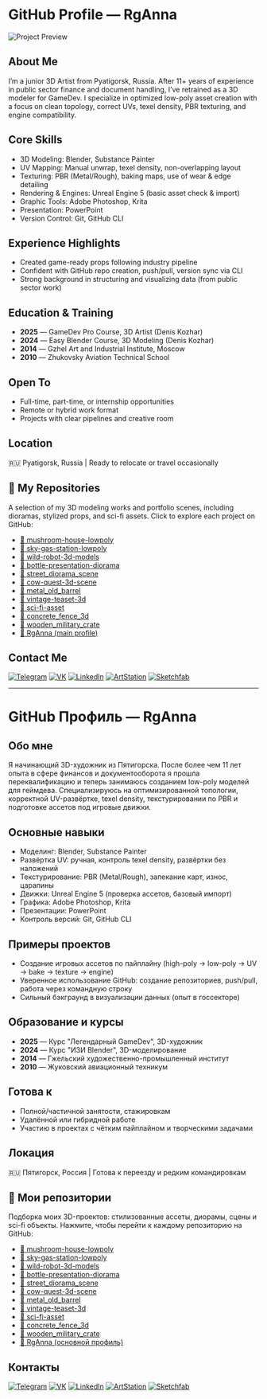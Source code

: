# GitHub Profile — RgAnna

![Project Preview](https://github.com/RgAnna/RgAnna/blob/main/Collage.png)

## About Me  
I’m a junior 3D Artist from Pyatigorsk, Russia. After 11+ years of experience in public sector finance and document handling, I’ve retrained as a 3D modeler for GameDev. I specialize in optimized low-poly asset creation with a focus on clean topology, correct UVs, texel density, PBR texturing, and engine compatibility.

## Core Skills  
- 3D Modeling: Blender, Substance Painter  
- UV Mapping: Manual unwrap, texel density, non-overlapping layout  
- Texturing: PBR (Metal/Rough), baking maps, use of wear & edge detailing  
- Rendering & Engines: Unreal Engine 5 (basic asset check & import)  
- Graphic Tools: Adobe Photoshop, Krita  
- Presentation: PowerPoint  
- Version Control: Git, GitHub CLI  

## Experience Highlights  
- Created game-ready props following industry pipeline  
- Confident with GitHub repo creation, push/pull, version sync via CLI  
- Strong background in structuring and visualizing data (from public sector work)

## Education & Training  
- **2025** — GameDev Pro Course, 3D Artist (Denis Kozhar)  
- **2024** — Easy Blender Course, 3D Modeling (Denis Kozhar)  
- **2014** — Gzhel Art and Industrial Institute, Moscow  
- **2010** — Zhukovsky Aviation Technical School

## Open To  
- Full-time, part-time, or internship opportunities  
- Remote or hybrid work format  
- Projects with clear pipelines and creative room

## Location  
🇷🇺 Pyatigorsk, Russia | Ready to relocate or travel occasionally  

## 📁 My Repositories

A selection of my 3D modeling works and portfolio scenes, including dioramas, stylized props, and sci-fi assets. Click to explore each project on GitHub:

- [🔗 mushroom-house-lowpoly](https://github.com/RgAnna/mushroom-house-lowpoly)
- [🔗 sky-gas-station-lowpoly](https://github.com/RgAnna/sky-gas-station-lowpoly)
- [🔗 wild-robot-3d-models](https://github.com/RgAnna/wild-robot-3d-models)
- [🔗 bottle-presentation-diorama](https://github.com/RgAnna/bottle-presentation-diorama)
- [🔗 street_diorama_scene](https://github.com/RgAnna/street_diorama_scene)
- [🔗 cow-quest-3d-scene](https://github.com/RgAnna/cow-quest-3d-scene)
- [🔗 metal_old_barrel](https://github.com/RgAnna/metal_old_barrel)
- [🔗 vintage-teaset-3d](https://github.com/RgAnna/vintage-teaset-3d)
- [🔗 sci-fi-asset](https://github.com/RgAnna/sci-fi-asset)
- [🔗 concrete_fence_3d](https://github.com/RgAnna/concrete_fence_3d)
- [🔗 wooden_military_crate](https://github.com/RgAnna/wooden_military_crate)
- [🔗 RgAnna (main profile)](https://github.com/RgAnna/RgAnna)


## Contact Me  

[![Telegram](https://img.shields.io/badge/-Telegram-2CA5E0?style=flat&logo=telegram&logoColor=white)](https://t.me/RgAnna_Art)
[![VK](https://img.shields.io/badge/-VK-4C75A3?style=flat&logo=vk&logoColor=white)](https://vk.com/rganna_art)
[![LinkedIn](https://img.shields.io/badge/-LinkedIn-0077B5?style=flat&logo=linkedin&logoColor=white)](https://www.linkedin.com/in/anna-rogova-487090370/)
[![ArtStation](https://img.shields.io/badge/-ArtStation-13AFF0?style=flat&logo=artstation&logoColor=white)](https://www.artstation.com/rganna)
[![Sketchfab](https://img.shields.io/badge/-Sketchfab-000000?style=flat&logo=sketchfab&logoColor=white)](https://sketchfab.com/RgAnna)

---

# GitHub Профиль — RgAnna

## Обо мне  
Я начинающий 3D-художник из Пятигорска. После более чем 11 лет опыта в сфере финансов и документооборота я прошла переквалификацию и теперь занимаюсь созданием low-poly моделей для геймдева. Специализируюсь на оптимизированной топологии, корректной UV-развёртке, texel density, текстурировании по PBR и подготовке ассетов под игровые движки.

## Основные навыки  
- Моделинг: Blender, Substance Painter  
- Развёртка UV: ручная, контроль texel density, развёртки без наложений  
- Текстурирование: PBR (Metal/Rough), запекание карт, износ, царапины  
- Движки: Unreal Engine 5 (проверка ассетов, базовый импорт)  
- Графика: Adobe Photoshop, Krita  
- Презентации: PowerPoint  
- Контроль версий: Git, GitHub CLI  

## Примеры проектов  
- Создание игровых ассетов по пайплайну (high-poly → low-poly → UV → bake → texture → engine)  
- Уверенное использование GitHub: создание репозиториев, push/pull, работа через командную строку  
- Сильный бэкграунд в визуализации данных (опыт в госсекторе)

## Образование и курсы  
- **2025** — Курс "Легендарный GameDev", 3D-художник  
- **2024** — Курс "ИЗИ Blender", 3D-моделирование  
- **2014** — Гжельский художественно-промышленный институт  
- **2010** — Жуковский авиационный техникум

## Готова к  
- Полной/частичной занятости, стажировкам  
- Удалённой или гибридной работе  
- Участию в проектах с чётким пайплайном и творческими задачами

## Локация  
🇷🇺 Пятигорск, Россия | Готова к переезду и редким командировкам  

## 📁 Мои репозитории

Подборка моих 3D-проектов: стилизованные ассеты, диорамы, сцены и sci-fi объекты. Нажмите, чтобы перейти к каждому репозиторию на GitHub:

- [🔗 mushroom-house-lowpoly](https://github.com/RgAnna/mushroom-house-lowpoly)
- [🔗 sky-gas-station-lowpoly](https://github.com/RgAnna/sky-gas-station-lowpoly)
- [🔗 wild-robot-3d-models](https://github.com/RgAnna/wild-robot-3d-models)
- [🔗 bottle-presentation-diorama](https://github.com/RgAnna/bottle-presentation-diorama)
- [🔗 street_diorama_scene](https://github.com/RgAnna/street_diorama_scene)
- [🔗 cow-quest-3d-scene](https://github.com/RgAnna/cow-quest-3d-scene)
- [🔗 metal_old_barrel](https://github.com/RgAnna/metal_old_barrel)
- [🔗 vintage-teaset-3d](https://github.com/RgAnna/vintage-teaset-3d)
- [🔗 sci-fi-asset](https://github.com/RgAnna/sci-fi-asset)
- [🔗 concrete_fence_3d](https://github.com/RgAnna/concrete_fence_3d)
- [🔗 wooden_military_crate](https://github.com/RgAnna/wooden_military_crate)
- [🔗 RgAnna (основной профиль)](https://github.com/RgAnna/RgAnna)


## Контакты  

[![Telegram](https://img.shields.io/badge/-Telegram-2CA5E0?style=flat&logo=telegram&logoColor=white)](https://t.me/RgAnna_Art)
[![VK](https://img.shields.io/badge/-VK-4C75A3?style=flat&logo=vk&logoColor=white)](https://vk.com/rganna_art)
[![LinkedIn](https://img.shields.io/badge/-LinkedIn-0077B5?style=flat&logo=linkedin&logoColor=white)](https://www.linkedin.com/in/anna-rogova-487090370/)
[![ArtStation](https://img.shields.io/badge/-ArtStation-13AFF0?style=flat&logo=artstation&logoColor=white)](https://www.artstation.com/rganna)
[![Sketchfab](https://img.shields.io/badge/-Sketchfab-000000?style=flat&logo=sketchfab&logoColor=white)](https://sketchfab.com/RgAnna)
